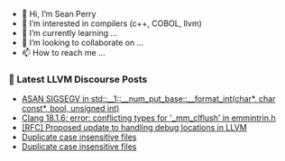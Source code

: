 - 👋 Hi, I’m Sean Perry
- 👀 I’m interested in compilers (c++, COBOL, llvm)
- 🌱 I’m currently learning ...
- 💞️ I’m looking to collaborate on ...
- 📫 How to reach me ...

<!---
s66perry/s66perry is a ✨ special ✨ repository because its `README.md` (this file) appears on your GitHub profile.
You can click the Preview link to take a look at your changes.
--->
### 📕 Latest LLVM Discourse Posts

<!-- DISCOURSE-LLVM:START -->
- [ASAN SIGSEGV in std::__1::__num_put_base::__format_int&lpar;char*, char const*, bool, unsigned int&rpar;](https://discourse.llvm.org/t/asan-sigsegv-in-std-format-int-char-char-const-bool-unsigned-int/79266#post_1)
- [Clang 18.1.6: error: conflicting types for &#39;_mm_clflush&#39; in emmintrin.h](https://discourse.llvm.org/t/clang-18-1-6-error-conflicting-types-for-mm-clflush-in-emmintrin-h/79254#post_2)
- [[RFC] Proposed update to handling debug locations in LLVM](https://discourse.llvm.org/t/rfc-proposed-update-to-handling-debug-locations-in-llvm/79244#post_3)
- [Duplicate case insensitive files](https://discourse.llvm.org/t/duplicate-case-insensitive-files/79263#post_2)
- [Duplicate case insensitive files](https://discourse.llvm.org/t/duplicate-case-insensitive-files/79263#post_1)
<!-- DISCOURSE-LLVM:END -->
